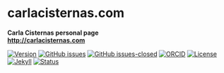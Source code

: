 # carlacisternas.com
**Carla Cisternas personal page**\
**http://carlacisternas.com**

[![Version](https://img.shields.io/badge/version-v1.1.3-blue.svg)](https://github.com/Summertown-Lab/carlacisternas.com/blob/master/changelog.txt) [![GitHub issues](https://img.shields.io/github/issues/Summertown-Lab/carlacisternas.com.svg)](https://github.com/Summertown-Lab/carlacisternas.com/issues/) [![GitHub issues-closed](https://img.shields.io/github/issues-closed/Summertown-Lab/carlacisternas.com.svg)](https://github.com/Summertown-Lab/carlacisternas.com/issues?q=is%3Aissue+is%3Aclosed) [![ORCID](https://img.shields.io/badge/ORCID%20iD-0000--0001--7948--6194-brightgreen.svg)](https://orcid.org/0000-0001-7948-6194) [![License](https://img.shields.io/badge/license-MIT-black)](https://github.com/Summertown-Lab/carlacisternas.com/blob/master/LICENSE) [![Jekyll](https://img.shields.io/badge/made%20with-Jekyll-1f425f.svg)](https://jekyllrb.com/) [![Status](https://img.shields.io/website-up-down-green-red/http/carlacisternas.com.svg)](https://carlacisternas.com)
